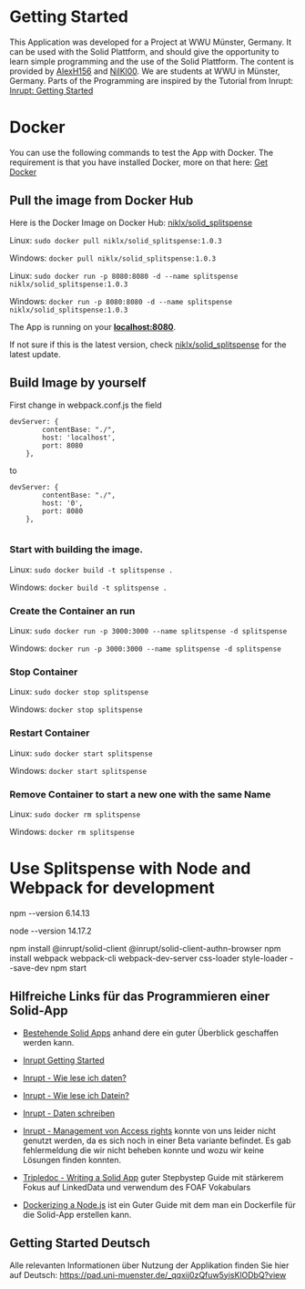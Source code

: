 # Getting Started 
This Application was developed for a Project at WWU Münster, Germany. It can be used with the Solid Plattform, and should give the opportunity to learn simple programming and the use of the Solid Plattform.
The content is provided by [AlexH156](https://github.com/AlexH156) and [NilKl00](https://github.com/NilKl00). We are students at WWU in Münster, Germany.
Parts of the Programming are inspired by the Tutorial from Inrupt: [Inrupt: Getting Started](https://docs.inrupt.com/developer-tools/javascript/client-libraries/tutorial/getting-started/)


# Docker
You can use the following commands to test the App with Docker. The requirement is that you have installed Docker, more on that here: [Get Docker](https://docs.docker.com/get-docker/)

## Pull the image from Docker Hub
Here is the Docker Image on Docker Hub: [niklx/solid_splitspense](https://hub.docker.com/r/niklx/solid_splitspense/tags?page=1&ordering=last_updated)

Linux: ```sudo docker pull niklx/solid_splitspense:1.0.3```

Windows: ```docker pull niklx/solid_splitspense:1.0.3```

Linux: ```sudo docker run -p 8080:8080 -d --name splitspense niklx/solid_splitspense:1.0.3```

Windows: ```docker run -p 8080:8080 -d --name splitspense niklx/solid_splitspense:1.0.3```


The App is running on your **[localhost:8080](localhost:8080)**.

If not sure if this is the latest version, check [niklx/solid_splitspense](https://hub.docker.com/r/niklx/solid_splitspense/tags?page=1&ordering=last_updated) for the latest update.

## Build Image by yourself
First change in webpack.conf.js the field 
```
devServer: {
        contentBase: "./",
        host: 'localhost',
        port: 8080
    }, 

```
to
```
devServer: {
        contentBase: "./",
        host: '0',
        port: 8080
    },
    
```

### Start with **building the image**.
Linux: ```sudo docker build -t splitspense . ```

Windows: ``` docker build -t splitspense . ```

### **Create the Container an run**
Linux: ```sudo docker run -p 3000:3000 --name splitspense -d splitspense```

Windows: ```docker run -p 3000:3000 --name splitspense -d splitspense```

### **Stop Container**
Linux: ```sudo docker stop splitspense```

Windows: ```docker stop splitspense```

### **Restart Container**
Linux: ```sudo docker start splitspense```

Windows: ```docker start splitspense```

### **Remove Container to start a new one with the same Name**
Linux: ```sudo docker rm splitspense```

Windows: ```docker rm splitspense```

# Use Splitspense with Node and Webpack for development
npm --version 6.14.13

node --version 14.17.2

npm install @inrupt/solid-client @inrupt/solid-client-authn-browser
npm install webpack webpack-cli webpack-dev-server css-loader style-loader  --save-dev
npm start

## Hilfreiche Links für das Programmieren einer Solid-App
* [Bestehende Solid Apps](https://solidproject.org/apps) anhand dere ein guter Überblick geschaffen werden kann.
* [Inrupt Getting Started](https://docs.inrupt.com/developer-tools/javascript/client-libraries/tutorial/getting-started/)
* [Inrupt - Wie lese ich daten?](https://docs.inrupt.com/developer-tools/javascript/client-libraries/tutorial/read-write-data/)
* [Inrupt - Wie lese ich Datein?](https://docs.inrupt.com/developer-tools/javascript/client-libraries/tutorial/read-write-files/)
* [Inrupt - Daten schreiben](https://docs.inrupt.com/developer-tools/javascript/client-libraries/tutorial/read-write-data/)
* [Inrupt - Management von Access rights](https://docs.inrupt.com/developer-tools/javascript/client-libraries/tutorial/manage-access/#changing-access-data-for-a-resource) konnte von uns leider nicht genutzt werden, da es sich noch in einer Beta variante befindet. Es gab fehlermeldung die wir nicht beheben konnte und wozu wir keine Lösungen finden konnten. 

* [Tripledoc - Writing a Solid App](https://vincenttunru.gitlab.io/tripledoc/docs/writing-a-solid-app/writing-a-solid-app.html) guter Stepbystep Guide mit stärkerem Fokus auf LinkedData und verwendum des FOAF Vokabulars

* [Dockerizing a Node.js](https://nodejs.org/en/docs/guides/nodejs-docker-webapp/) ist ein Guter Guide mit dem man ein Dockerfile für die Solid-App erstellen kann. 

## Getting Started Deutsch
Alle relevanten Informationen über Nutzung der Applikation finden Sie hier auf Deutsch: https://pad.uni-muenster.de/_qqxij0zQfuw5yisKlODbQ?view


